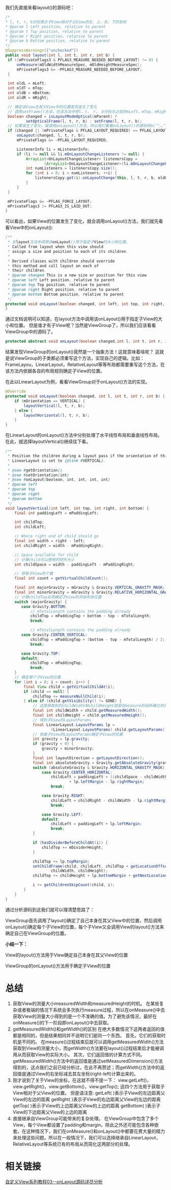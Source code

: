 我们先直接来看layout()的源码吧：
```java
/*
* l, t, r, b分别表示子View相对于父View的左、上、右、下的坐标
* @param l Left position, relative to parent
* @param t Top position, relative to parent
* @param r Right position, relative to parent
* @param b Bottom position, relative to parent
*/
@SuppressWarnings({"unchecked"})
public void layout(int l, int t, int r, int b) {
 if ((mPrivateFlags3 & PFLAG3_MEASURE_NEEDED_BEFORE_LAYOUT) != 0) {
     onMeasure(mOldWidthMeasureSpec, mOldHeightMeasureSpec);
     mPrivateFlags3 &= ~PFLAG3_MEASURE_NEEDED_BEFORE_LAYOUT;
 }

 int oldL = mLeft;
 int oldT = mTop;
 int oldB = mBottom;
 int oldR = mRight;

 // 确定该View在其父View中的位置是否发生了变化
 // 调用setFrame()方法，在该方法中把l，t， r， b分别与之前的mLeft，mTop，mRight，mBottom一一作比较，假若其中任意一个值发生了变化，那么就判定该View的位置发生了变化
 boolean changed = isLayoutModeOptical(mParent) ?
         setOpticalFrame(l, t, r, b) : setFrame(l, t, r, b);
 // 如果发生了变化，就调用onLayout()方法，所以我们看看onLayout()的源码吧o(︶︿︶)o
 if (changed || (mPrivateFlags & PFLAG_LAYOUT_REQUIRED) == PFLAG_LAYOUT_REQUIRED) {
     onLayout(changed, l, t, r, b);
     mPrivateFlags &= ~PFLAG_LAYOUT_REQUIRED;

     ListenerInfo li = mListenerInfo;
     if (li != null && li.mOnLayoutChangeListeners != null) {
         ArrayList<OnLayoutChangeListener> listenersCopy =
                 (ArrayList<OnLayoutChangeListener>)li.mOnLayoutChangeListeners.clone();
         int numListeners = listenersCopy.size();
         for (int i = 0; i < numListeners; ++i) {
             listenersCopy.get(i).onLayoutChange(this, l, t, r, b, oldL, oldT, oldR, oldB);
         }
     }
 }

 mPrivateFlags &= ~PFLAG_FORCE_LAYOUT;
 mPrivateFlags3 |= PFLAG3_IS_LAID_OUT;
}
```
可以看出，如果View的位置发生了变化，就会调用onLayout()方法，我们就先看看View中的onLayout():
```java
/**
 * 在layout方法中调用该onLayout()用于指定子View的大小和位置。
 * Called from layout when this view should
 * assign a size and position to each of its children.
 *
 * Derived classes with children should override
 * this method and call layout on each of
 * their children.
 * @param changed This is a new size or position for this view
 * @param left Left position, relative to parent
 * @param top Top position, relative to parent
 * @param right Right position, relative to parent
 * @param bottom Bottom position, relative to parent
 */
protected void onLayout(boolean changed, int left, int top, int right, int bottom) {
}
```
通过文档说明可以知道，在layout方法中调用该onLayout()用于指定子View的大小和位置。 但是谁才有子View呢？当然是ViewGroup了，所以我们应该看看ViewGroup中的源码了。
```java
protected abstract void onLayout(boolean changed,int l, int t, int r, int b);
```
结果发现ViewGroup的onLayout()竟然是一个抽象方法！这就意味着啥呢？
这就是说ViewGroup的子类都必须重写这个方法，实现自己的逻辑。比如：FrameLayou，LinearLayout，RelativeLayout等等布局都需要重写这个方法，在该方法内依据各自的布局规则确定子View的位置。

在此以LinearLayout为例，看看ViewGroup对于onLayout()方法的实现。
```java
@Override
protected void onLayout(boolean changed, int l, int t, int r, int b) {
    if (mOrientation == VERTICAL) {
        layoutVertical(l, t, r, b);
    } else {
        layoutHorizontal(l, t, r, b);
    }
}
```
在LinearLayout的onLayout()方法中分别处理了水平线性布局和垂直线性布局。在此，就选择layoutVertical()继续往下看。
```java
/**
 * Position the children during a layout pass if the orientation of this
 * LinearLayout is set to {@link #VERTICAL}.
 *
 * @see #getOrientation()
 * @see #setOrientation(int)
 * @see #onLayout(boolean, int, int, int, int)
 * @param left
 * @param top
 * @param right
 * @param bottom
 */
void layoutVertical(int left, int top, int right, int bottom) {
    final int paddingLeft = mPaddingLeft;

    int childTop;
    int childLeft;

    // Where right end of child should go
    final int width = right - left;
    int childRight = width - mPaddingRight;

    // Space available for child
    // 计算child可以使用的控件大小
    int childSpace = width - paddingLeft - mPaddingRight;

    // 获取子View的个数
    final int count = getVirtualChildCount();

    final int majorGravity = mGravity & Gravity.VERTICAL_GRAVITY_MASK;
    final int minorGravity = mGravity & Gravity.RELATIVE_HORIZONTAL_GRAVITY_MASK;
    // 计算childTop从而确定子View的开始布局位置
    switch (majorGravity) {
       case Gravity.BOTTOM:
           // mTotalLength contains the padding already
           childTop = mPaddingTop + bottom - top - mTotalLength;
           break;

           // mTotalLength contains the padding already
       case Gravity.CENTER_VERTICAL:
           childTop = mPaddingTop + (bottom - top - mTotalLength) / 2;
           break;

       case Gravity.TOP:
       default:
           childTop = mPaddingTop;
           break;
    }
    // 确定每个子View的位置
    for (int i = 0; i < count; i++) {
        final View child = getVirtualChildAt(i);
        if (child == null) {
            childTop += measureNullChild(i);
        } else if (child.getVisibility() != GONE) {
            // 这里获取到的childWidth和childHeight就是在measure阶段所确立的宽和高
            final int childWidth = child.getMeasuredWidth();
            final int childHeight = child.getMeasuredHeight();
            // 得到子View的LayoutParams
            final LinearLayout.LayoutParams lp =
                    (LinearLayout.LayoutParams) child.getLayoutParams();
            // 依据子View的LayoutParams确定子View的位置
            int gravity = lp.gravity;
            if (gravity < 0) {
                gravity = minorGravity;
            }
            final int layoutDirection = getLayoutDirection();
            final int absoluteGravity = Gravity.getAbsoluteGravity(gravity, layoutDirection);
            switch (absoluteGravity & Gravity.HORIZONTAL_GRAVITY_MASK) {
                case Gravity.CENTER_HORIZONTAL:
                    childLeft = paddingLeft + ((childSpace - childWidth) / 2)
                            + lp.leftMargin - lp.rightMargin;
                    break;

                case Gravity.RIGHT:
                    childLeft = childRight - childWidth - lp.rightMargin;
                    break;

                case Gravity.LEFT:
                default:
                    childLeft = paddingLeft + lp.leftMargin;
                    break;
            }

            if (hasDividerBeforeChildAt(i)) {
                childTop += mDividerHeight;
            }

            childTop += lp.topMargin;
            setChildFrame(child, childLeft, childTop + getLocationOffset(child),
                    childWidth, childHeight);
            childTop += childHeight + lp.bottomMargin + getNextLocationOffset(child);

            i += getChildrenSkipCount(child, i);
        }
    }
}
```
通过分析源码到这我们就可以理清楚思路了：

ViewGroup首先调用了layout()确定了自己本身在其父View中的位置，然后调用onLayout()确定每个子View的位置，每个子View又会调用View的layout()方法来确定自己在ViewGroup的位置。

**小结一下：**

View的layout()方法用于View确定自己本身在其父View的位置

ViewGroup的onLayout()方法用于确定子View的位置

# 总结

1. 获取View的测量大小measuredWidth和measuredHeight的时机。
在某些复杂或者极端的情况下系统会多次执行measure过程，所以在onMeasure()中去获取View的测量大小得到的是一个不准确的值。为了避免该情况，最好在onMeasure()的下一阶段即onLayout()中去获取。
2. getMeasuredWidth()和getWidth()的区别
在绝大多数情况下这两者返回的值都是相同的，但是结果相同并不说明它们是同一个东西。
首先，它们的获取时机是不同的。
在measure()过程结束后就可以调用getMeasuredWidth()方法获取到View的测量大小，而getWidth()方法要在layout()过程结束后才能被调用从而获取View的实际大小。
其次，它们返回值的计算方式不同。
getMeasuredWidth()方法中的返回值是通过setMeasuredDimension()方法得到的，这点我们之前已经分析过，在此不再赘述；而getWidth()方法中的返回值是通过View的右坐标减去其左坐标(right-left)计算出来的。
3. 刚才说到了关于View的坐标，在这就不得不提一下：
view.getLeft()，view.getRight()，view.getBottom()，view.getTop();
这四个方法用于获取子View相对于父View的位置。
但是请注意:
getLeft( )表示子View的左边距离父View的左边的距离
getRight( )表示子View的右边距离父View的左边的距离
getTop( )表示子View的上边距离父View的上边的距离
getBottom( )表示子View的下边距离父View的上边的距离
4. 直接继承自ViewGroup可能带来的复杂处理。
在ViewGroup中包含了多个View，每个View都设置了padding和margin，除此之外还可能包含各种嵌套。在这种情况下，我们在onMeasure()和onLayout()中都要花费大量的精力来处理这些问题。所以在一般情况下，我们可以选择继承自LinearLayout，RelativeLayout等系统已有的布局从而简化这两部分的处理。

# 相关链接
[自定义View系列教程03--onLayout源码详尽分析](http://blog.csdn.net/lfdfhl/article/details/51393131)
